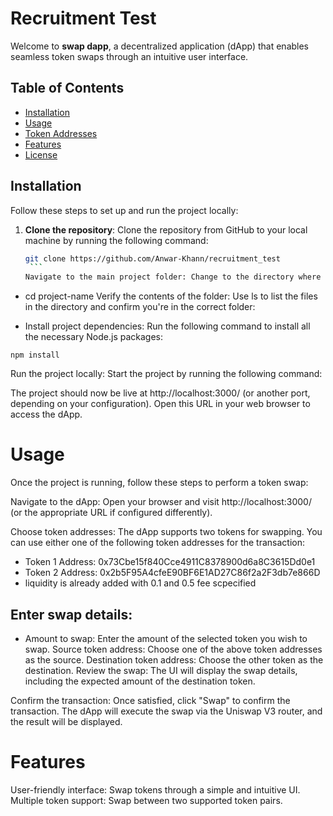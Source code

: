 # Recruitment Test

Welcome to **swap dapp**, a decentralized application (dApp) that enables seamless token swaps through an intuitive user interface.

## Table of Contents

- [Installation](#installation)
- [Usage](#usage)
- [Token Addresses](#token-addresses)
- [Features](#features)
- [License](#license)

## Installation

Follow these steps to set up and run the project locally:

1. **Clone the repository**:
   Clone the repository from GitHub to your local machine by running the following command:
   ````bash
   git clone https://github.com/Anwar-Khann/recruitment_test
    ```
   Navigate to the main project folder: Change to the directory where the project was cloned:
   ````

- cd project-name
  Verify the contents of the folder: Use ls to list the files in the directory and confirm you're in the correct folder:

- Install project dependencies:
  Run the following command to install all the necessary Node.js packages:

```
npm install
```

Run the project locally: Start the project by running the following command:

The project should now be live at http://localhost:3000/ (or another port, depending on your configuration). Open this URL in your web browser to access the dApp.

# Usage

Once the project is running, follow these steps to perform a token swap:

Navigate to the dApp: Open your browser and visit http://localhost:3000/ (or the appropriate URL if configured differently).

Choose token addresses: The dApp supports two tokens for swapping. You can use either one of the following token addresses for the transaction:

- Token 1 Address: 0x73Cbe15f840Cce4911C8378900d6a8C3615Dd0e1
- Token 2 Address: 0x2b5F95A4cfeE90BF6E1AD27C86f2a2F3db7e866D
- liquidity is already added with 0.1 and 0.5 fee scpecified

## Enter swap details:

- Amount to swap: Enter the amount of the selected token you wish to swap.
  Source token address: Choose one of the above token addresses as the source.
  Destination token address: Choose the other token as the destination.
  Review the swap: The UI will display the swap details, including the expected amount of the destination token.

Confirm the transaction: Once satisfied, click "Swap" to confirm the transaction. The dApp will execute the swap via the Uniswap V3 router, and the result will be displayed.

# Features

User-friendly interface: Swap tokens through a simple and intuitive UI.
Multiple token support: Swap between two supported token pairs.
